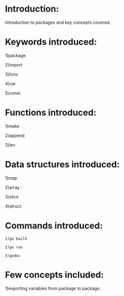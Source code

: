 # Introduction:
 
 Introduction to packages and key concepts covered.
 
# Keywords introduced:

 1)package
 
 2)import
 
 3)func
 
 4)var
 
 5)const
 
# Functions introduced:
 
 1)make
 
 2)append
 
 3)len
 
# Data structures introduced:
 
 1)map
 
 2)array
 
 3)slice
 
 4)struct.
 
# Commands introduced:
 
    1)go build
 
    2)go run
 
    3)godoc
 
# Few concepts included:
 
 1)exporting variables from package to package.

